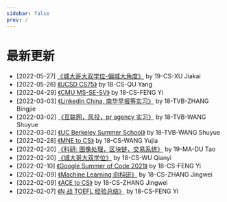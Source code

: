 ```yaml
---
sidebar: false
prev: /
---
```


# 最新更新

- [2022-05-27] [《城大哥大双学位-偏城大角度》](/oversea/two-plus-two/[CS]-2019-xujiakai.md) by 19-CS-XU Jiakai
- [2022-05-26] [《UCSD CS75》](/grad-application/college-of-engineering/[US]-2018-quyang.md) by 18-CS-QU Yang
- [2022-04-29] [《CMU MS-SE-SV》](/grad-application/college-of-engineering/[US]-2018-fengyi.md) by 18-CS-FENG Yi
- [2022-03-03] [《Linkedin China, 南华早报等实习》](/internship/media/[TVB]-2018-zhangbingjie.md) by 18-TVB-ZHANG Bingjie
- [2022-03-02] [《互联网，风投，pr agency 实习》](/internship/summary/[TVB]-2018-wangshuyue.md) by 18-TVB-WANG Shuyue
- [2022-03-02] [《UC Berkeley Summer School》](/oversea/exchange/[TVB]-2018-wangshuyue.md) by 18-TVB-WANG Shuyue
- [2022-02-28] [《MNE to CS》](/major-minor/change-major/[MNE2CS]-2018-wangyujia.md) by 18-CS-WANG Yujia
- [2022-02-20] [《科研: 图像处理，区块链，交易系统》](/research/on-campus/[MA]-2019-dutao.md) by 19-MA-DU Tao
- [2022-02-20] [《城大哥大双学位》](/oversea/two-plus-two/[CS]-2018-wuqianyi.md) by 18-CS-WU Qianyi
- [2022-02-10] [《Google Summer of Code 2021》](/internship/it/[GSoC]-2018-fengyi/) by 18-CS-FENG Yi
- [2022-02-09] [《Machine Learning 向科研》](/research/on-campus/[CS]-2018-zhangjingwei.md) by 18-CS-ZHANG Jingwei
- [2022-02-09] [《ACE to CS》](/major-minor/change-major/[ACE2CS]-2018-zhangjingwei.md) by 18-CS-ZHANG Jingwei
- [2022-02-07] [《N 战 TOEFL 经验总结》](./language/toefl/[CS]-2018-fengyi.md) by 18-CS-FENG Yi
